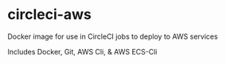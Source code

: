 # circleci-aws

Docker image for use in CircleCI jobs to deploy to AWS services

Includes Docker, Git, AWS Cli, & AWS ECS-Cli

